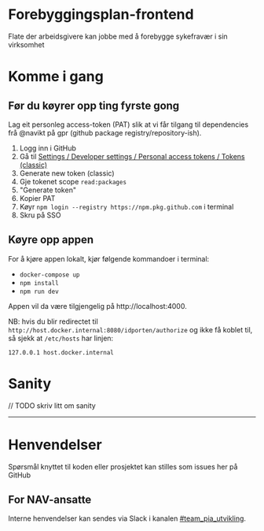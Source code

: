 # Forebyggingsplan-frontend

Flate der arbeidsgivere kan jobbe med å forebygge sykefravær i sin virksomhet

# Komme i gang

## Før du køyrer opp ting fyrste gong
Lag eit personleg access-token (PAT) slik at vi får tilgang til dependencies frå @navikt på gpr (github package registry/repository-ish). 
1. Logg inn i GitHub
2. Gå til [Settings / Developer settings / Personal access tokens / Tokens (classic)](https://github.com/settings/tokens)
3. Generate new token (classic)
4. Gje tokenet scope `read:packages`
5. "Generate token"
6. Kopier PAT
7. Køyr `npm login --registry https://npm.pkg.github.com` i terminal
8. Skru på SSO

## Køyre opp appen
For å kjøre appen lokalt, kjør følgende kommandoer i terminal:

-   `docker-compose up`
-   `npm install`
-   `npm run dev`

Appen vil da være tilgjengelig på http://localhost:4000.

NB: hvis du blir redirectet til `http://host.docker.internal:8080/idporten/authorize` og ikke få koblet til, så sjekk at `/etc/hosts` har linjen:
```
127.0.0.1 host.docker.internal
```

# Sanity

// TODO skriv litt om sanity

---

# Henvendelser

Spørsmål knyttet til koden eller prosjektet kan stilles som issues her på GitHub

## For NAV-ansatte

Interne henvendelser kan sendes via Slack i kanalen [#team_pia_utvikling](https://nav-it.slack.com/archives/C02T6RG9AE4).
